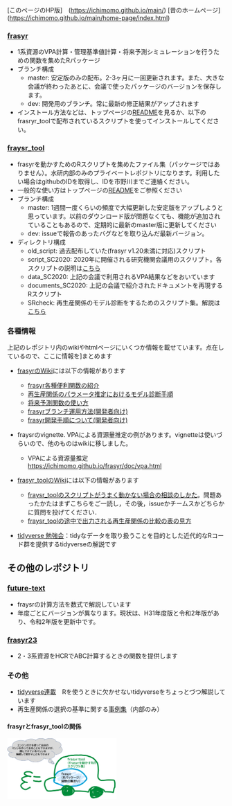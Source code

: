 [このページのHP版]　(https://ichimomo.github.io/main/)
[昔のホームページ]　(https://ichimomo.github.io/main/home-page/index.html)

### [frasyr](https://github.com/ichimomo/frasyr)
   - 1系資源のVPA計算・管理基準値計算・将来予測シミュレーションを行うための関数を集めたRパッケージ
   - ブランチ構成
      - master: 安定版のみの配布。2-3ヶ月に一回更新されます。また、大きな会議が終わったあとに、会議で使ったパッケージのバージョンを保存します。
	  - dev: 開発用のブランチ。常に最新の修正結果がアップされます
   - インストール方法などは、トップページの[README](https://github.com/ichimomo/frasyr/blob/master/README.md)を見るか、以下のfrasryr_toolで配布されているスクリプトを使ってインストールしてください。

### [fraysr_tool](https://github.com/ichimomo/frasyr_tool)
   - frasyrを動かすためのRスクリプトを集めたファイル集（パッケージではありません）。水研内部のみのプライベートレポジトリになります。利用したい場合はgithubのIDを取得し、IDを市野川までご連絡ください。
   - 一般的な使い方はトップページの[README](https://github.com/ichimomo/frasyr_tool/blob/master/README.md)をご参照ください
   - ブランチ構成
      - master: 1週間一度くらいの頻度で大幅更新した安定版をアップしようと思っています。以前のダウンロード版が問題なくても、機能が追加されていることもあるので、定期的に最新のmaster版に更新してください
	  - dev: issueで報告のあったバグなどを取り込んだ最新バージョン。
   - ディレクトリ構成
      - old_script: 過去配布していた(frasyr v1.20未満に対応)スクリプト
      - script_SC2020: 2020年に開催される研究機関会議用のスクリプト。各スクリプトの説明は[こちら](https://github.com/ichimomo/frasyr_tool/tree/master/script_SC2020#%E3%83%95%E3%82%A1%E3%82%A4%E3%83%AB%E3%81%AE%E8%AA%AC%E6%98%8E)
      - data_SC2020: 上記の会議で利用されるVPA結果などをおいています
      - documents_SC2020: 上記の会議で紹介されたドキュメントを再現するRスクリプト
      - SRcheck: 再生産関係のモデル診断をするためのスクリプト集。解説は[こちら](https://github.com/ichimomo/frasyr_tool/blob/master/SRcheck/SRdiagnostics.md)

### 各種情報

上記のレポジトリ内のwikiやhtmlページにいくつか情報を載せています。点在しているので、ここに情報を]まとめます
   - [frasyrのWiki](https://github.com/ichimomo/frasyr/wiki)には以下の情報があります
      - [frasyr各種便利関数の紹介](https://github.com/ichimomo/frasyr/wiki/Cheat-Sheet)
      - [再生産関係のパラメータ推定におけるモデル診断手順](https://github.com/ichimomo/frasyr/wiki/Diagnostics-for-Stock-Recruitment-Relationships)
      - [将来予測関数の使い方](https://github.com/ichimomo/frasyr/wiki/future_new)
      - [frasyrブランチ運用方法(開発者向け)](https://github.com/ichimomo/frasyr/wiki/Branch-Operation-manual)
      - [frasyr開発手順について(開発者向け)](https://github.com/ichimomo/frasyr/wiki/Development-Policy)

   - fraysrのvignette. VPAによる資源量推定の例があります。vignetteは使いづらいので、他のものはwikiに移しました。
      - VPAによる資源量推定　https://ichimomo.github.io/frasyr/doc/vpa.html

   - [frasyr_toolのWiki](https://github.com/ichimomo/frasyr_tool/wiki)には以下の情報があります
      - [fraysr_toolのスクリプトがうまく動かない場合の相談のしかた](https://github.com/ichimomo/frasyr_tool/wiki/%E3%83%90%E3%82%B0%E5%A0%B1%E5%91%8A%E3%83%BB%E3%82%A8%E3%83%A9%E3%83%BC%E7%9B%B8%E8%AB%87%E3%81%AE%E3%82%84%E3%82%8A%E3%81%8B%E3%81%9F)。問題あったかたはまずこちらをご一読し，その後，issueかチームスかどちらかに質問を投げてください．
      - [fraysr_toolの途中で出力される再生産関係の比較の表の見方](https://github.com/ichimomo/frasyr_tool/wiki/%E5%86%8D%E7%94%9F%E7%94%A3%E9%96%A2%E4%BF%82%E3%81%AE%E8%A1%A8%E3%81%AE%E8%A6%8B%E6%96%B9)

  - [tidyverse 勉強会](https://github.com/ichimomo/main/tree/master/tidyverse)：tidyなデータを取り扱うことを目的とした近代的なRコード群を提供するtidyverseの解説です

## その他のレポジトリ

### [future-text](https://github.com/ichimomo/future-text)
   - fraysrの計算方法を数式で解説しています
   - 年度ごとにバージョンが異なります。現状は、H31年度版と令和2年版があり、令和2年版を更新中です。

### [frasyr23](https://github.com/ichimomo/frasyr23)
   - 2・3系資源をHCRでABC計算するときの関数を提供します

### その他
   - [tidyverse連載](https://github.com/ichimomo/main/blob/master/tidyverse/phase1.md)　Rを使うときに欠かせないtidyverseをちょっとづつ解説しています
   - 再生産関係の選択の基準に関する[事例集](http://abchan.fra.go.jp/nc/htdocs/?action=cabinet_action_main_download&block_id=1543&room_id=765&cabinet_id=78&file_id=6204&upload_id=9747)（内部のみ）

#### frasyrとfrasyr_toolの関係
<img src="fit1.png" width=50%>
